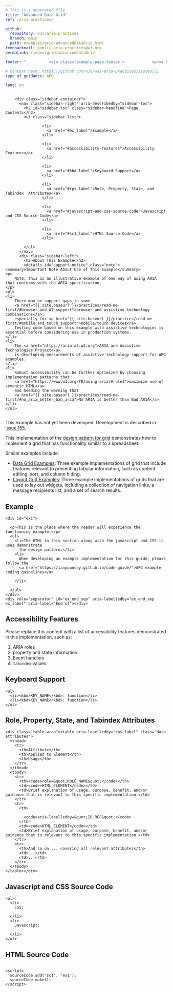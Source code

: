 ```yaml
---
# This is a generated file
title: "Advanced Data Grid"
ref: /aria-practices/

github:
  repository: w3c/aria-practices
  branch: main
  path: examples/grid/advancedDataGrid.html
feedbackmail: public-aria-practices@w3.org
permalink: /index/grid/advancedDataGrid

footer: "          <div class='example-page-footer'>            <p><a href='https://github.com/w3c/aria-practices/projects/15'>View issues related to this example</a></p>            <p>Page last updated: November 23, 2021</p>          </div>        "

# Context here: https://github.com/w3c/wai-aria-practices/issues/31
type_of_guidance: APG

lang: en
---
```

<script src="../js/examples.js"></script>
<script src="../js/highlight.pack.js"></script>
<script src="../js/app.js"></script>
<script src="../js/utils.js" type="text/javascript"></script>

<link href="css/menuButton.css" rel="stylesheet" />
<link href="css/dataGrids.css" rel="stylesheet" />
<script src="js/menuButton.js" type="text/javascript"></script>
<script src="js/dataGrid.js" type="text/javascript"></script>
<script src="js/dataGrids.js" type="text/javascript"></script>


<link rel="stylesheet" href="{{ site.baseurl }}/content-assets/wai-aria-practices/styles.css">
<!-- Code highlighting styles -->
<link rel="stylesheet" href="{{ site.baseurl }}/index/css/github.css">

<div>

        <div class="sidebar-container">
          <nav class="sidebar-right" aria-describedby="sidebar-toc">
            <h2 id="sidebar-toc" class="sidebar-headline">Page Contents</h2>
            <ul class="sidebar-list">
              
                    <li>
                      <a href="#ex_label">Example</a>
                    </li>
                   
                    <li>
                      <a href="#accessibility-features">Accessibility Features</a>
                    </li>
                   
                    <li>
                      <a href="#kbd_label">Keyboard Support</a>
                    </li>
                   
                    <li>
                      <a href="#rps_label">Role, Property, State, and Tabindex  Attributes</a>
                    </li>
                   
                    <li>
                      <a href="#javascript-and-css-source-code">Javascript and CSS Source Code</a>
                    </li>
                   
                    <li>
                      <a href="#sc1_label">HTML Source Code</a>
                    </li>
                  
            </ul>
          </nav>
          <div class="sidebar-left">
            <h2>About This Example</h2>
            <details id="support-notice" class="note">
    <summary>Important Note About Use of This Example</summary>
    <p>
        Note: This is an illustrative example of one way of using ARIA that conforms with the ARIA specification.
    </p>
    <ul>
    <li>
        There may be support gaps in some
        <a href="{{ site.baseurl }}/practices/read-me-first/#browser_and_AT_support">browser and assistive technology combinations</a>,
        especially for <a href="{{ site.baseurl }}/practices/read-me-first/#mobile_and_touch_support">mobile/touch devices</a>.
        Testing code based on this example with assistive technologies is essential before considering use in production systems.
    </li>
    <li>
        The <a href="https://aria-at.w3.org">ARIA and Assistive Technologies Project</a>
        is developing measurements of assistive technology support for APG examples.
    </li>
    <li>
        Robust accessibility can be further optimized by choosing implementation patterns that
        <a href="https://www.w3.org/TR/using-aria/#rule1">maximize use of semantic HTML</a>
        and heeding the warning that
        <a href="{{ site.baseurl }}/practices/read-me-first/#no_aria_better_bad_aria">No ARIA is better than Bad ARIA</a>.
    </li>
    </ul>
</details>
          <img alt=""
          src="{{ site.baseurl }}/content-assets/wai-aria-practices/img/grid.svg"
          class="example-page-example-icon"
        >
  
  <div>
  
  <p>
    This example has not yet been developed.
    Development is described in
    <a href="https://github.com/w3c/aria-practices/issues/155">issue 155.</a>
  </p>
  <p>
    This implementation of the
    <a href="{{ site.baseurl }}/patterns/grid/">design pattern for grid</a>
    demonstrates how to implement a grid that has functionality similar to a spreadsheet.
  </p>
  <p>Similar examples include:</p>
  <ul>
    <li><a href="dataGrids.html">Data Grid Examples</a>: Three example implementations of grid that include features relevant to presenting tabular information, such as content editing, sort, and column hiding.</li>
    <li><a href="LayoutGrids.html">Layout Grid Examples</a>: Three example implementations of grids that are used to lay out widgets, including a collection of navigation links, a message recipients list, and a set of search results.</li>
  </ul>
  <section>
    <h2 id="ex_label" tabindex="-1">Example</h2>
    <div role="separator" id="ex_start_sep" aria-labelledby="ex_start_sep ex_label" aria-label="Start of"></div>
    
    <div id="ex1">
      
      <p>This is the place where the reader will experience the functioning example.</p>
      <ul>
        <li>The HTML in this section along with the javascript and CSS it uses demonstrate
          the design pattern.</li>
        <li>
          When developing an example implementation for this guide, please follow the
          <a href="https://ianpouncey.github.io/code-guide/">APG example coding guidelines</a>
          .
        </li>
        
      </ul>
    </div>
    <div role="separator" id="ex_end_sep" aria-labelledby="ex_end_sep ex_label" aria-label="End of"></div>
  </section>

  <section>
    <h2 tabindex="-1" id="accessibility-features">Accessibility Features</h2>
    <p class="annotate">Please replace this content with a list of accessibility features
      demonstrated in this implementation, such as:</p>
    <ol>
      <li>ARIA roles</li>
      <li>property and state information</li>
      <li>Event handlers</li>
      <li><code>tabindex</code> values</li>
    </ol>
  </section>

  <section>
    <h2 id="kbd_label" tabindex="-1">Keyboard Support</h2>
    
    <ul>
      <li><kbd>KEY_NAME</kbd>: function</li>
      <li><kbd>KEY_NAME</kbd>: function</li>
    </ul>
  </section>

  <section>
    <h2 id="rps_label" tabindex="-1">Role, Property, State, and Tabindex  Attributes</h2>
    
    <div class="table-wrap"><table aria-labelledby="rps_label" class="data attributes">
      <thead>
        <tr>
          <th>Attribute</th>
          <th>Applied to Element</th>
          <th>Usage</th>
        </tr>
      </thead>
      <tbody>
        <tr>
          <th><code>role=&quot;ROLE_NAME&quot;</code></th>
          <td><code>HTML_ELEMENT</code></td>
          <td>Brief explanation of usage, purpose, benefit, and/or guidance that is relevant to this specific implementation.</td>
        </tr>
        <tr>
          <th>
            
            <code>aria-labelledby=&quot;ID_REF&quot;</code>
          </th>
          <td><code>HTML_ELEMENT</code></td>
          <td>Brief explanation of usage, purpose, benefit, and/or guidance that is relevant to this specific implementation.</td>
        </tr>
        <tr>
          <th>And so on ... covering all relevant attributes</th>
          <td>...</td>
          <td>...</td>
        </tr>
      </tbody>
    </table></div>
  </section>

  <section>
    <h2 tabindex="-1" id="javascript-and-css-source-code">Javascript and CSS Source Code</h2>
    
    <ul>
      <li>
        CSS:
        
      </li>
      <li>
        Javascript:
        
      </li>
    </ul>
  </section>

  <section>
    <h2 id="sc1_label" tabindex="-1">HTML Source Code</h2>
    <div role="separator" id="sc1_start_sep" aria-labelledby="sc1_start_sep sc1_label" aria-label="Start of"></div>
    <pre><code id="sc1"></code></pre>
    <div role="separator" id="sc1_end_sep" aria-labelledby="sc1_end_sep sc1_label" aria-label="End of"></div>
    
    <script>
      sourceCode.add('sc1', 'ex1');
      sourceCode.make();
    </script>
  </section>
  </div>
  
</div>
        </div>
      
</div>
<script>
  var SkipToConfig = {
    settings: {
      skipTo: {
        displayOption: 'popup',
        attachElement: '#site-header',
        colorTheme: 'aria'
      }
    }
  };
</script>
<script src="{{ site.baseurl }}/content-assets/wai-aria-practices/skipto.min.js"></script>
